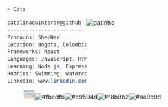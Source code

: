 <!-- ### Hi there 👋

## Catalina | 25 |  ![Image text](https://github.com/catalinaquinteror/catalinaquinteror/blob/main/gatinho-gato.png)

-Bogotá - Colombia.

-Desarrollo frontend

-Diseño sonoro y arte multimedia.

-Natación y pintura en acuarela


<!--
**catds/catds** is a ✨ _special_ ✨ repository because its `README.md` (this file) appears on your GitHub profile.

Here are some ideas to get you started:

- 🌱 I’m currently learning frontend development in Laboratoria
-
-->

```zsh
> Cata
```
<img align="right" src="https://tenor.com/view/gatinho-gato-gato-e-computador-computer-cat-gif-22185203" alt="gatinho" width="320" />

```csharp
catalinaquinteror@github
-------------------------
Pronouns: She/Her
Location: Bogota, Colombia
Frameworks: React
Languages: JavaScript, HTML, CSS
Learning: Node.js, Express, Python, Java
Hobbies: Swimming, watercolor painting
Linkedin: www.linkedin.com/in/catalinaquinteror
```
<p align="left">
  &nbsp; &nbsp; &nbsp; &nbsp; &nbsp;
  <img alt="#474342" src="https://github.com/catalinaquinteror/catalinaquinteror/blob/main/cielo.png" width="25" height="20" /><img alt="#fbedf6" src="https://via.placeholder.com/15/fbedf6/000000?text=+" width="25" height="20" /><img alt="#c9594d" src="https://via.placeholder.com/15/c9594d/000000?text=+" width="25" height="20" /><img alt="#f8b9b2" src="https://via.placeholder.com/15/f8b9b2/000000?text=+" width="25" height="20" /><img alt="#ae9c9d" src="https://via.placeholder.com/15/ae9c9d/000000?text=+" width="25" height="20" />
</p>